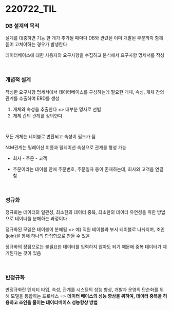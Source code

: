 # 220722_TIL

### DB 설계의 목적

설계를 대충하면 기능 한 개가 추가될 때마다 DB와 관련된 이미 개발된 부분까지 함께 뜯어 고쳐야하는 경우가 발생한다

데이터베이스에 대한 사용자의 요구사항을 수집하고 분석해서 요구사항 명세서를 작성

<br>

### 개념적 설계

작성한 요구사항 명세서에서 데이터베이스를 구성하는데 필요한 개체, 속성, 개체 간의 관계를 추출하여 ERD를 생성

1. 개체와 속성을 추출한다 => 대부분 명사로 선별
2. 개체 간의 관계를 정의한다

<br>

모든 개체는 테이블로 변환되고 속성이 필드가 됨

N:M관계는 릴레이션 이름과 릴레이션 속성으로 관계를 형성 가능

- 회사 - 주문 - 고객

- 주문이라는 테이블 안에 주문번호, 주문일자 등이 존재하는데, 회사와 고객을 연결함

<br>

### 정규화

정규화는 데이터의 일관성, 최소한의 데이터 중복, 최소한의 데이터 유연성을 위한 방법으로 데이터를 분해하는 과정이다

정규화된 모델은 테이블이 분해됨 => 예) 직원 테이블과 부서 테이블로 나눠지며, 조인(join)을 통해 하나의 합집합으로 만들 수 있음

정규화의 장점으로는 불필요한 데이터를 입력하지 않아도 되기 때문에 중복 데이터가 제거된다는 것이 있음

<br>

### 반정규화

반정규화란 엔티티 타입, 속성, 관계를 시스템의 성능 향상, 개발과 운영의 단순화를 위해 모델을 통합하는 프로세스 => **데이터 베이스의 성능 향상을 위하여, 데이터 중복을 허용하고 조인을 줄이는 데이터베이스 성능향상 방법**